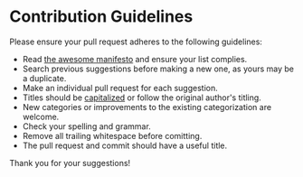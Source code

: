 # Contribution Guidelines

Please ensure your pull request adheres to the following guidelines:

- Read [the awesome manifesto](https://github.com/sindresorhus/awesome/blob/master/awesome.md) and ensure your list complies.
- Search previous suggestions before making a new one, as yours may be a duplicate.
- Make an individual pull request for each suggestion.
- Titles should be [capitalized](http://grammar.yourdictionary.com/capitalization/rules-for-capitalization-in-titles.html) or follow the original author's titling.
- New categories or improvements to the existing categorization are welcome.
- Check your spelling and grammar.
- Remove all trailing whitespace before comitting.
- The pull request and commit should have a useful title.

Thank you for your suggestions!
